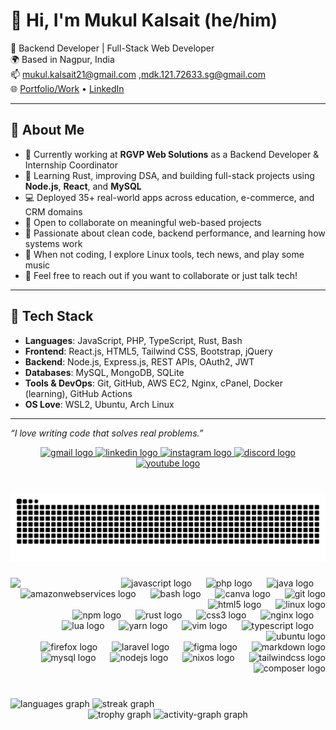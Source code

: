 # 👋 Hi, I'm Mukul Kalsait (he/him)

🔧 Backend Developer | Full-Stack Web Developer  
🌍 Based in Nagpur, India  
📫 [mukul.kalsait21@gmail.com](mailto:mukul.kalsait21@gmail.com) ,[mdk.121.72633.sg@gmail.com](mailto:mdk.121.72633.sg@gmail.com)  
🌐 [Portfolio/Work](https://vihaanaigames.com) • [LinkedIn](https://www.linkedin.com/in/mukul-kalsait-7629242b3/)

---

## 💫 About Me

- 🔭 Currently working at **RGVP Web Solutions** as a Backend Developer & Internship Coordinator
- 🧠 Learning Rust, improving DSA, and building full-stack projects using **Node.js**, **React**, and **MySQL**
- 💻 Deployed 35+ real-world apps across education, e-commerce, and CRM domains
- 👯 Open to collaborate on meaningful web-based projects
- 🎯 Passionate about clean code, backend performance, and learning how systems work
- 🎵 When not coding, I explore Linux tools, tech news, and play some music
- 💬 Feel free to reach out if you want to collaborate or just talk tech!

---

## 🔨 Tech Stack

- **Languages**: JavaScript, PHP, TypeScript, Rust, Bash
- **Frontend**: React.js, HTML5, Tailwind CSS, Bootstrap, jQuery
- **Backend**: Node.js, Express.js, REST APIs, OAuth2, JWT
- **Databases**: MySQL, MongoDB, SQLite
- **Tools & DevOps**: Git, GitHub, AWS EC2, Nginx, cPanel, Docker (learning), GitHub Actions
- **OS Love**: WSL2, Ubuntu, Arch Linux

---

_“I love writing code that solves real problems.”_

<div align="center">
  <a href="mukul.kalsait21@gmil.com" target="_blank">
    <img src="https://img.shields.io/static/v1?message=Gmail&logo=gmail&label=&color=D14836&logoColor=white&labelColor=&style=for-the-badge" height="35" alt="gmail logo"  />
  </a>
  <a href="https://www.linkedin.com/in/mukul-dk-7629242b3/" target="_blank">
    <img src="https://img.shields.io/static/v1?message=LinkedIn&logo=linkedin&label=&color=0077B5&logoColor=white&labelColor=&style=for-the-badge" height="35" alt="linkedin logo"  />
  </a>
  <a href="https://www.instagram.com/mukul_dk/" target="_blank">
    <img src="https://img.shields.io/static/v1?message=Instagram&logo=instagram&label=&color=E4405F&logoColor=white&labelColor=&style=for-the-badge" height="35" alt="instagram logo"  />
  </a>
  <a href="mukul_dk_99096" target="_blank">
    <img src="https://img.shields.io/static/v1?message=Discord&logo=discord&label=&color=7289DA&logoColor=white&labelColor=&style=for-the-badge" height="35" alt="discord logo"  />
  </a>
  <a href="http://www.youtube.com/@mdk12172633sg" target="_blank">
    <img src="https://img.shields.io/static/v1?message=Youtube&logo=youtube&label=&color=FF0000&logoColor=white&labelColor=&style=for-the-badge" height="35" alt="youtube logo"  />
  </a>
</div>

###

###

<br clear="both">

<img src="https://raw.githubusercontent.com/Mukulkalsait/Mukulkalsait/output/snake.svg" alt="Snake animation" />

###

<img align="left" height="180" src="https://media1.tenor.com/m/iRkL6OMGhU4AAAAC/alarm.gif"  />

###

<div align="right">
  <img src="https://skillicons.dev/icons?i=js" height="40" alt="javascript logo"  />
  <img width="15" />
  <img src="https://cdn.jsdelivr.net/gh/devicons/devicon/icons/php/php-original.svg" height="40" alt="php logo"  />
  <img width="15" />
  <img src="https://skillicons.dev/icons?i=java" height="40" alt="java logo"  />
  <img width="15" />
  <img src="https://skillicons.dev/icons?i=aws" height="40" alt="amazonwebservices logo"  />
  <img width="15" />
  <img src="https://cdn.simpleicons.org/gnubash/4EAA25" height="40" alt="bash logo"  />
  <img width="15" />
  <img src="https://cdn.jsdelivr.net/gh/devicons/devicon/icons/canva/canva-original.svg" height="40" alt="canva logo"  />
  <img width="15" />
  <img src="https://cdn.jsdelivr.net/gh/devicons/devicon/icons/git/git-original.svg" height="40" alt="git logo"  />
  <img width="15" />
  <img src="https://cdn.jsdelivr.net/gh/devicons/devicon/icons/html5/html5-original.svg" height="40" alt="html5 logo"  />
  <img width="15" />
  <img src="https://cdn.jsdelivr.net/gh/devicons/devicon/icons/linux/linux-original.svg" height="40" alt="linux logo"  />
  <br>
  <img width="15" />
  <img src="https://cdn.jsdelivr.net/gh/devicons/devicon/icons/npm/npm-original-wordmark.svg" height="40" alt="npm logo"  />
  <img width="15" />
  <img src="https://skillicons.dev/icons?i=rust" height="40" alt="rust logo"  />
  <img width="15" />
  <img src="https://cdn.jsdelivr.net/gh/devicons/devicon/icons/css3/css3-original.svg" height="40" alt="css3 logo"  />
  <img width="15" />
  <img src="https://cdn.jsdelivr.net/gh/devicons/devicon/icons/nginx/nginx-original.svg" height="40" alt="nginx logo"  />
  <img width="15" />
  <img src="https://cdn.jsdelivr.net/gh/devicons/devicon/icons/lua/lua-original.svg" height="40" alt="lua logo"  />
  <img width="15" />
  <img src="https://cdn.jsdelivr.net/gh/devicons/devicon/icons/yarn/yarn-original.svg" height="40" alt="yarn logo"  />
  <img width="15" />
  <img src="https://skillicons.dev/icons?i=vim" height="40" alt="vim logo"  />
  <img width="15" />
  <img src="https://skillicons.dev/icons?i=ts" height="40" alt="typescript logo"  />
  <img width="15" />
  <img src="https://cdn.simpleicons.org/ubuntu/E95420" height="40" alt="ubuntu logo"  />
  <br>
  <img width="15" />
  <img src="https://cdn.jsdelivr.net/gh/devicons/devicon/icons/firefox/firefox-original.svg" height="40" alt="firefox logo"  />
  <img width="15" />
  <img src="https://cdn.jsdelivr.net/gh/devicons/devicon/icons/laravel/laravel-original.svg" height="40" alt="laravel logo"  />
  <img width="15" />
  <img src="https://cdn.jsdelivr.net/gh/devicons/devicon/icons/figma/figma-original.svg" height="40" alt="figma logo"  />
  <img width="15" />
  <img src="https://skillicons.dev/icons?i=md" height="40" alt="markdown logo"  />
  <img width="15" />
  <img src="https://cdn.jsdelivr.net/gh/devicons/devicon/icons/mysql/mysql-original.svg" height="40" alt="mysql logo"  />
  <img width="15" />
  <img src="https://cdn.jsdelivr.net/gh/devicons/devicon/icons/nodejs/nodejs-original.svg" height="40" alt="nodejs logo"  />
  <img width="15" />
  <img src="https://cdn.jsdelivr.net/gh/devicons/devicon/icons/nixos/nixos-original.svg" height="40" alt="nixos logo"  />
  <img width="15" />
  <img src="https://skillicons.dev/icons?i=tailwind" height="40" alt="tailwindcss logo"  />
  <img width="15" />
  <img src="https://cdn.jsdelivr.net/gh/devicons/devicon/icons/composer/composer-original.svg" height="40" alt="composer logo"  />
</div>

###

<br clear="both">

<div align="left">
  <img src="https://github-readme-stats.vercel.app/api/top-langs?username=Mukulkalsait&locale=en&hide_title=true&layout=compact&card_width=420&langs_count=12&theme=radical&hide_border=true" height="200" alt="languages graph"  />
  <img src="https://streak-stats.demolab.com?user=Mukulkalsait&locale=en&mode=daily&theme=default&hide_border=true&border_radius=5" height="160" alt="streak graph"  />
</div>
<div align="center">
  <img src="https://github-profile-trophy.vercel.app?username=Mukulkalsait&theme=tokyonight&column=-1&row=1&margin-w=8&margin-h=8&no-bg=false&no-frame=false&order=4" height="150" alt="trophy graph"  />
  <img src="https://github-readme-activity-graph.vercel.app/graph?username=Mukulkalsait&radius=16&theme=elegant&area=true&order=5" height="300" alt="activity-graph graph"  />
</div>

###
